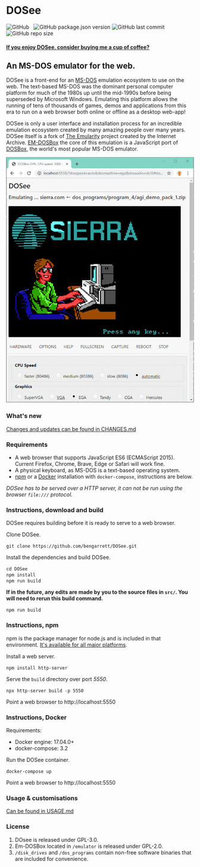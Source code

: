 # DOSee

![GitHub](https://img.shields.io/github/license/bengarrett/dosee?style=flat-square)
&nbsp;
![GitHub package.json version](https://img.shields.io/github/package-json/v/bengarrett/dosee?style=flat-square)
![GitHub last commit](https://img.shields.io/github/last-commit/bengarrett/dosee?style=flat-square)
&nbsp;
![GitHub repo size](https://img.shields.io/github/repo-size/bengarrett/dosee?style=flat-square)

#### [If you enjoy DOSee, consider buying me a cup of coffee?](https://www.buymeacoffee.com/4rtEGvUIY)

## An MS-DOS emulator for the web.

DOSee is a front-end for an [MS-DOS](https://en.wikipedia.org/wiki/MS-DOS) emulation ecosystem to use on the web. The text-based MS-DOS was the dominant personal computer platform for much of the 1980s up until the mid-1990s before being superseded by Microsoft Windows. Emulating this platform allows the running of tens of thousands of games, demos and applications from this era to run on a web browser both online or offline as a desktop web-app!

DOSee is only a user interface and installation process for an incredible emulation ecosystem created by many amazing people over many years. DOSee itself is a fork of [The Emularity](https://github.com/db48x/emularity) project created by the Internet Archive. [EM-DOSBox](https://github.com/dreamlayers/em-dosbox/) the core of this emulation is a JavaScript port of [DOSBox](https://www.dosbox.com), the world's most popular MS-DOS emulator.

![DOSee preview](src/images/preview.png)

### What's new

[Changes and updates can be found in CHANGES.md](CHANGES.md)

### Requirements

- A web browser that supports JavaScript ES6 (ECMAScript 2015).
  Current Firefox, Chrome, Brave, Edge or Safari will work fine.
- A physical keyboard, as MS-DOS is a text-based operating system.
- [npm](https://www.npmjs.com/get-npm) or a [Docker](https://www.docker.com/products/docker-desktop) installation with `docker-compose`, instructions are below.

_DOSee has to be served over a HTTP server, it can not be run using the browser `file:///` protocol._

### Instructions, **download and build**

DOSee requires building before it is ready to serve to a web browser.

Clone DOSee.

```
git clone https://github.com/bengarrett/DOSee.git
```

Install the dependencies and build DOSee.

```
cd DOSee
npm install
npm run build
```

**If in the future, any edits are made by you to the source files in `src/`. You will need to rerun this build command.**

```
npm run build
```

### Instructions, **npm**

npm is the package manager for node.js and is included in that environment. [It's available for all major platforms](https://nodejs.org/en/download/).

Install a web server.

```
npm install http-server
```

Serve the `build` directory over port _5550_.

```
npx http-server build -p 5550
```

Point a web browser to http://localhost:5550

### Instructions, **Docker**

Requirements:

- Docker engine: 17.04.0+
- docker-compose: 3.2

Run the DOSee container.

```
docker-compose up
```

Point a web browser to http://localhost:5550

### Usage & customisations

[Can be found in USAGE.md](USAGE.md)

### License

1. DOsee is released under GPL-3.0.
2. Em-DOSBox located in `/emulator` is released under GPL-2.0.
3. `/disk_drives` and `/dos_programs` contain non-free software binaries that are included for convenience.
